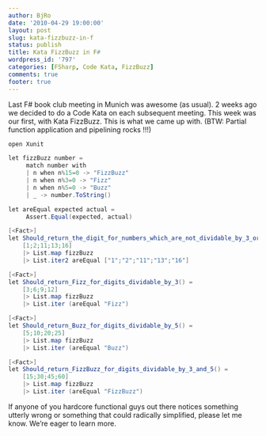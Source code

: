 ```yaml
---
author: BjRo
date: '2010-04-29 19:00:00'
layout: post
slug: kata-fizzbuzz-in-f
status: publish
title: Kata FizzBuzz in F#
wordpress_id: '797'
categories: [FSharp, Code Kata, FizzBuzz]
comments: true
footer: true
---
```


Last F# book club meeting in Munich was awesome (as usual). 2 weeks ago we decided to do a Code Kata on each subsequent meeting. This week was our first, with Kata FizzBuzz.
This is what we came up with. (BTW: Partial function application and pipelining rocks !!!)

``` csharp Kata FizzBuzz in F#
open Xunit  

let fizzBuzz number =      
     match number with     
     | n when n%15=0 -> "FizzBuzz"     
     | n when n%3=0 -> "Fizz"    
     | n when n%5=0 -> "Buzz"    
     | _ -> number.ToString()  

let areEqual expected actual =      
     Assert.Equal(expected, actual)  

[<Fact>] 
let Should_return_the_digit_for_numbers_which_are_not_dividable_by_3_or_5()  =  
    [1;2;11;13;16]     
    |> List.map fizzBuzz
    |> List.iter2 areEqual ["1";"2";"11";"13";"16"]  

[<Fact>] 
let Should_return_Fizz_for_digits_dividable_by_3() =      
    [3;6;9;12]     
    |> List.map fizzBuzz      
    |> List.iter (areEqual "Fizz")

[<Fact>] 
let Should_return_Buzz_for_digits_dividable_by_5() =      
    [5;10;20;25]     
    |> List.map fizzBuzz      
    |> List.iter (areEqual "Buzz")  

[<Fact>] 
let Should_return_FizzBuzz_for_digits_dividable_by_3_and_5() =      
    [15;30;45;60]     
    |> List.map fizzBuzz      
    |> List.iter (areEqual "FizzBuzz")  
```

If anyone of you hardcore functional guys out there notices something utterly wrong or something that could radically simplified, please let me know. 
We’re eager to learn more.
